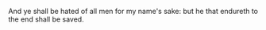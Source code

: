 And ye shall be hated of all men for my name's sake: but he that endureth to the end shall be saved.
